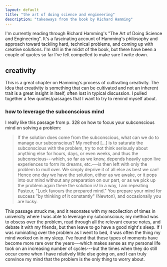 ```yaml
---
layout: default
title: "the art of doing science and engineering"
description: "takeaways from the book by Richard Hamming"
---
```


I'm currently reading through Richard Hamming's "The Art of Doing Science and Engineering". It's a fascinating account of Hamming's philosophy and approach toward tackling hard, technical problems, and coming up with creative solutions.
I'm still in the midst of the book, but there have been a couple of quotes so far I've felt compelled to make sure I write down.

## creativity

This is a great chapter on Hamming's process of cultivating creativity. The idea that creativity is something that can be cultivated and not an inherent trait is a great insight in itself, often lost in typical discussion. I pulled together a few quotes/passages that I want to try to remind myself about.

### how to leverage the subconscious mind
I really like this passage from p. 328 on how to focus your subconscious mind on solving a problem:

> If the solution does come from the subconscious, what can we do to manage our subconscious? My method [...] is to saturate the subconscious with the problem, try to not think seriously about anything else for hours, days, or even weeks, and thus the subconscious---which, so far as we know, depends heavily upon live experiences to form its dreams, etc.---is then left with only the problem to mull over. We simply deprive it of all else as best we can! Hence one day we have the solution, either as we awake, or it pops into our mind without any preparation on our part, or as we pick up the problem again there the solution is! In a way, I am repeating Pasteur, "Luck favours the prepared mind." You prepare your mind for success "by thinking of it constantly" (Newton), and occasionally you are lucky.

This passage struck me, and it resonates with my recollection of times in university where I was able to leverage my subconscious; my method was to obsess over the problem, read through all the relevant course notes, and debate it with my friends, but then leave to go have a good night's sleep. If I was ruminating over the problem as I went to bed, it was often the thing my mind worked on in my sleep. I've found that these types of moments have become more rare over the years---which makes sense as my personal life took on an increasing number of cycles---but the times when they do still occur come when I have relatively little else going on, and I can truly convince my mind that the problem is the only thing to worry about.

<!-- This highlights how it is important to set up your life in such a way where you can leverage this strategy. It's imperative if cultivating these moments of insight is your main goal to set your life into order, through your choices and habits, such that personal dramas occupy less of your active mental bandwidth. -->

<!-- 
### external motivation
I really hate how much I relate to the passage on p. 330:

> In the past I have deliberately managed myself [...] by promising a result by a given date, and then, like a cornered rat, having at the last minute to find something! I have been surprised at how often this simple trick of managing myself has worked for me. -->

<!-- 
### life advice

> Back to the topic of whether we can teach creativity or not. [...] It cannot be done with simple tricks and easy methods; what must be done is *you must change yourself* to be more creative. As I have thought about it in the past, I realize how often I have tried to change myself so I was more as I wished I were and less as I had been. (Often I did not succeed!) Changing oneself is not easy, as anyone who has gone on a diet to lose weight can testify; but that you can indeed change yourself is also evident from the few who do succeed in dieting, quitting smoking, and other changes in habits. We are in a very real sense, the sum total of our habits, and nothing more; hence by changing our habits, once we understand which ones we should change and in what directions, and understand our limitations in changing ourselves, then we are on the path along which we want to go.
> 
> In planning to change yourself clearly, the old Greek saying applies: "Know thyself." And do not try heroic reformations which are almost certain to fail. Practice on small ones until you gradually build up your ability to change yourself in the larger things. You must learn to walk before you can run in this matter of being creative, but I believe it can be done.

This one really hits home as I read it too. I've currently just begun to change myself into a person who goes to the gym.   -->


<!-- ## experts -->

